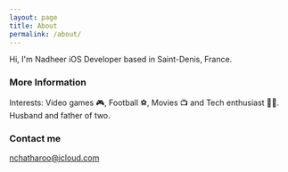 ```yaml
---
layout: page
title: About
permalink: /about/
---
```


Hi, I'm Nadheer
iOS Developer based in Saint-Denis, France.

### More Information

Interests: Video games 🎮, Football ⚽, Movies 📺 and Tech enthusiast 👨‍💻.
Husband and father of two.

### Contact me

[nchatharoo@icloud.com](mailto:nchatharoo@icloud.com)